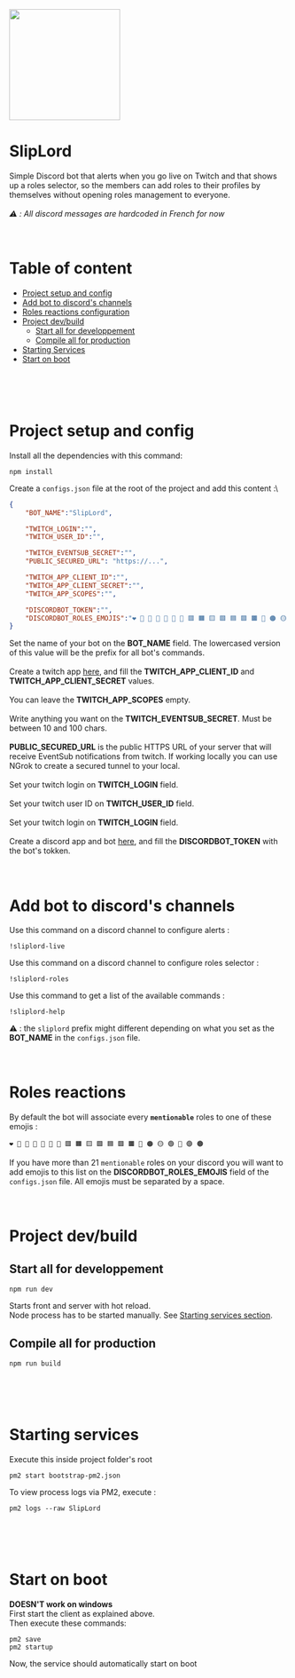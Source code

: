 <img src="https://user-images.githubusercontent.com/721001/142517726-b549a5f4-8fda-44ed-b640-df97d576ef44.png" height="200">

# SlipLord
Simple Discord bot that alerts when you go live on Twitch and that shows up a roles selector, so the members can add roles to their profiles by themselves without opening roles management to everyone.\
\
*⚠️ : All discord messages are hardcoded in French for now*
<br />
<br />
<br />

# Table of content
* [Project setup and config](#project-setup-and-config) 
* [Add bot to discord's channels](#add-bot-to-discords-channels) 
* [Roles reactions configuration](#roles-reactions) 
* [Project dev/build](#project-devbuild) 
  * [Start all for developpement](#start-all-for-developpement)
  * [Compile all for production](#compile-all-for-production)
* [Starting Services](#starting-services) 
* [Start on boot](#start-on-boot) 
<br />
<br />
<br />

# Project setup and config
Install all the dependencies with this command:
```
npm install
```

Create a `configs.json` file at the root of the project and add this content :\
```json
{
	"BOT_NAME":"SlipLord",

	"TWITCH_LOGIN":"",
	"TWITCH_USER_ID":"",

	"TWITCH_EVENTSUB_SECRET":"",
	"PUBLIC_SECURED_URL": "https://...",

	"TWITCH_APP_CLIENT_ID":"",
	"TWITCH_APP_CLIENT_SECRET":"",
	"TWITCH_APP_SCOPES":"",

	"DISCORDBOT_TOKEN":"",
	"DISCORDBOT_ROLES_EMOJIS":"❤️ 🧡 💛 💚 💙 💜 🤎 🟥 🟧 🟨 🟩 🟦 🟪 🟫 🔴 🟠 🟡 🟢 🔵 🟣 🟤"
}
```

Set the name of your bot on the **BOT_NAME** field. The lowercased version of this value will be the prefix for all bot's commands.\
\
Create a twitch app [here](https://dev.twitch.tv/console/apps), and fill the **TWITCH_APP_CLIENT_ID** and **TWITCH_APP_CLIENT_SECRET** values.\
\
You can leave the **TWITCH_APP_SCOPES** empty.\
\
Write anything you want on the **TWITCH_EVENTSUB_SECRET**. Must be between 10 and 100 chars.\
\
**PUBLIC_SECURED_URL** is the public HTTPS URL of your server that will receive EventSub notifications from twitch. If working locally you can use NGrok to create a secured tunnel to your local.\
\
Set your twitch login on **TWITCH_LOGIN** field.\
\
Set your twitch user ID on **TWITCH_USER_ID** field.\
\
Set your twitch login on **TWITCH_LOGIN** field.\
\
Create a discord app and bot [here](https://discord.com/developers/applications), and fill the **DISCORDBOT_TOKEN** with the bot's tokken.
<br />
<br />
<br />

# Add bot to discord's channels
Use this command on a discord channel to configure alerts :
```
!sliplord-live
```
Use this command on a discord channel to configure roles selector :
```
!sliplord-roles
```
Use this command to get a list of the available commands :
```
!sliplord-help
```
⚠️ : the `sliplord` prefix might different depending on what you set as the **BOT_NAME** in the `configs.json` file.
<br />
<br />
<br />

# Roles reactions
By default the bot will associate every **`mentionable`** roles to one of these emojis :
```
❤️ 🧡 💛 💚 💙 💜 🤎 🟥 🟧 🟨 🟩 🟦 🟪 🟫 🔴 🟠 🟡 🟢 🔵 🟣 🟤
```
If you have more than 21 `mentionable` roles on your discord you will want to add emojis to this list on the **DISCORDBOT_ROLES_EMOJIS** field of the `configs.json` file. All emojis must be separated by a space.
<br />
<br />
<br />

# Project dev/build

## Start all for developpement
```
npm run dev
``` 
Starts front and server with hot reload.\
Node process has to be started manually. See [Starting services section](#starting-services).

## Compile all for production
```
npm run build
``` 
<br />
<br />
<br />

# Starting services
Execute this inside project folder's root
```
pm2 start bootstrap-pm2.json
```

To view process logs via PM2, execute :
```
pm2 logs --raw SlipLord
```
<br />
<br />
<br />

# Start on boot
**DOESN'T work on windows**\
First start the client as explained above.  
Then execute these commands:
```
pm2 save
pm2 startup
```
Now, the service should automatically start on boot 
